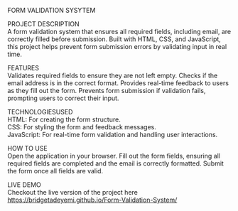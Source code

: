 FORM VALIDATION SYSYTEM

PROJECT DESCRIPTION    
A form validation system that ensures all required fields, including email, are correctly filled before submission. Built with HTML, CSS, and JavaScript, this project helps prevent form submission errors by validating input in real time.

FEATURES    
Validates required fields to ensure they are not left empty.
Checks if the email address is in the correct format.
Provides real-time feedback to users as they fill out the form.
Prevents form submission if validation fails, prompting users to correct their input.

TECHNOLOGIESUSED   
HTML: For creating the form structure.      
CSS: For styling the form and feedback messages.      
JavaScript: For real-time form validation and handling user interactions.

HOW TO USE     
Open the application in your browser.
Fill out the form fields, ensuring all required fields are completed and the email is correctly formatted.
Submit the form once all fields are valid.  

LIVE DEMO  
Checkout the live version of the project here  https://bridgetadeyemi.github.io/Form-Validation-System/
